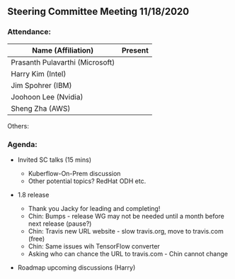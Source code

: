 ## Steering Committee Meeting 11/18/2020

### Attendance:

| Name (Affiliation)              | Present  |
| ------------------------------- | -------- |
| Prasanth Pulavarthi (Microsoft) |       |
| Harry Kim (Intel)               |      |
| Jim Spohrer (IBM)               |       |
| Joohoon Lee (Nvidia)            |      |
| Sheng Zha (AWS)                 |      |

Others:

### Agenda:

* Invited SC talks (15 mins) 
     * Kuberflow-On-Prem discussion
     * Other potential topics? RedHat ODH etc. 

* 1.8 release
     * Thank you Jacky for leading and completing!
     * Chin: Bumps - release WG may not be needed until a month before next release (pause?)
     * Chin: Travis new URL website - slow travis.org, move to travis.com (free)
     * Chin: Same issues wih TensorFlow converter
     * Asking who can chance the URL to travis.com - Chin cannot change

* Roadmap upcoming discussions (Harry)


